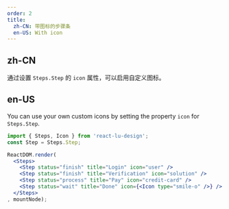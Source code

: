 ```yaml
---
order: 2
title:
  zh-CN: 带图标的步骤条
  en-US: With icon
---
```


## zh-CN

通过设置 `Steps.Step` 的 `icon` 属性，可以启用自定义图标。

## en-US

You can use your own custom icons by setting the property `icon` for `Steps.Step`.

````jsx
import { Steps, Icon } from 'react-lu-design';
const Step = Steps.Step;

ReactDOM.render(
  <Steps>
    <Step status="finish" title="Login" icon="user" />
    <Step status="finish" title="Verification" icon="solution" />
    <Step status="process" title="Pay" icon="credit-card" />
    <Step status="wait" title="Done" icon={<Icon type="smile-o" />} />
  </Steps>
, mountNode);
````
